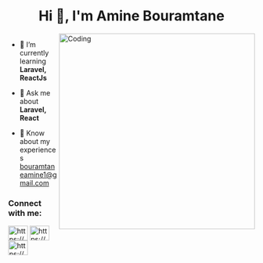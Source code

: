 
<h1 align="center">Hi 👋, I'm Amine Bouramtane</h1>

<img align="right" alt="Coding" width="400" src="https://th.bing.com/th/id/R.b8621d221ed49bf3bf0abcb7e7efee87?rik=%2fVxsz46vZmIy9w&pid=ImgRaw&r=0">
<p align="right"> <a href="https://twitter.com/" target="blank"><img src="https://img.shields.io/twitter/follow/?logo=twitter&style=for-the-badge" alt="" /></a> </p>


- 🌱 I’m currently learning **Laravel, ReactJs**

- 💬 Ask me about **Laravel, React**

- 📄 Know about my experiences [bouramtaneamine1@gmail.com](bouramtaneamine1@gmail.com)

<h3 align="left">Connect with me:</h3>
<p align="left">
<a href="https://www.linkedin.com/in/amine-bouramtane-72975a259/" target="blank"><img align="center" src="https://raw.githubusercontent.com/rahuldkjain/github-profile-readme-generator/master/src/images/icons/Social/linked-in-alt.svg" alt="https://www.linkedin.com/in/amine-bouramtane-72975a259/" height="30" width="40" /></a>
<a href="https://www.facebook.com/amine.brmt.5" target="blank"><img align="center" src="https://raw.githubusercontent.com/rahuldkjain/github-profile-readme-generator/master/src/images/icons/Social/facebook.svg" alt="https://www.facebook.com/amine.brmt.5" height="30" width="40" /></a>
<a href="https://www.instagram.com/bouramtaneamine/" target="blank"><img align="center" src="https://raw.githubusercontent.com/rahuldkjain/github-profile-readme-generator/master/src/images/icons/Social/instagram.svg" alt="https://www.instagram.com/bouramtaneamine/" height="30" width="40" /></a>
</p>

